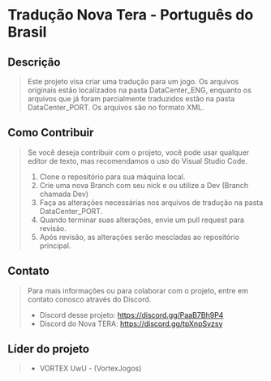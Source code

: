 # Tradução Nova Tera - Português do Brasil

## Descrição

> Este projeto visa criar uma tradução para um jogo. Os arquivos originais estão localizados na pasta DataCenter_ENG, enquanto os arquivos que já foram parcialmente traduzidos estão na pasta DataCenter_PORT. Os arquivos são no formato XML.

## Como Contribuir

> Se você deseja contribuir com o projeto, você pode usar qualquer editor de texto, mas recomendamos o uso do Visual Studio Code.
> 
> 1. Clone o repositório para sua máquina local.
> 2. Crie uma nova Branch com seu nick e ou utilize a Dev (Branch chamada Dev)
> 3. Faça as alterações necessárias nos arquivos de tradução na pasta DataCenter_PORT.
> 4. Quando terminar suas alterações, envie um pull request para revisão.
> 5. Após revisão, as alterações serão mescladas ao repositório principal.

## Contato

> Para mais informações ou para colaborar com o projeto, entre em contato conosco através do Discord.
 > - Discord desse projeto: https://discord.gg/PaaB7Bh9P4
 > - Discord do Nova TERA: https://discord.gg/tpXnpSvzsy

## Líder do projeto
> - VORTEX UwU - (VortexJogos)
